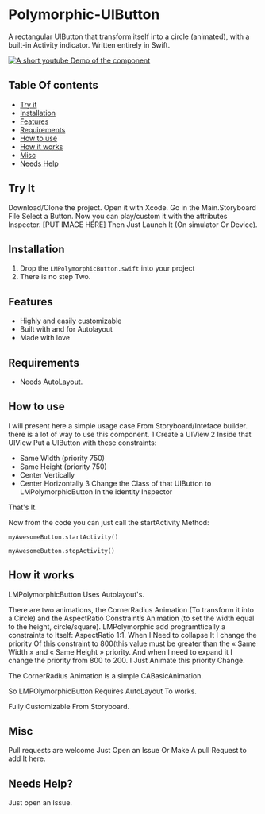 # Polymorphic-UIButton
A rectangular UIButton that transform itself into a circle (animated), with a built-in Activity indicator. Written entirely in Swift.

[![A short youtube Demo of the component](http://share.gifyoutube.com/mG5W3w.gif
)](https://www.youtube.com/watch?v=Gxfdfn0uioA)


## Table Of contents 
- [Try it](#try-it)
- [Installation](#installation)
- [Features](#features)
- [Requirements](#requirements)
- [How to use](#how-to-use)
- [How it works](#how-it-works)
- [Misc](#misc)
- [Needs Help](#needs-help)


## Try It 
Download/Clone the project. 
Open it with Xcode.
Go in the Main.Storyboard File Select a Button.
Now you can play/custom it with the attributes Inspector.
[PUT IMAGE HERE]
Then Just Launch It (On simulator Or Device).

## Installation 
1. Drop the `LMPolymorphicButton.swift` into your project
2. There is no step Two.

## Features
- Highly and easily customizable
- Built with and for Autolayout
- Made with love

## Requirements
- Needs AutoLayout.

## How to use 
I will present here a simple usage case From Storyboard/Inteface builder. there is a lot of way to use this component. 
1 Create a UIView
2 Inside that UIView Put a UIButton with these constraints:
- Same Width (priority 750)
- Same Height (priority 750)
- Center Vertically
- Center Horizontally
3 Change the Class of that UIButton to LMPolymorphicButton In the identity Inspector

That's It.

Now from the code you can just call the startActivity Method:

`myAwesomeButton.startActivity()`

`myAwesomeButton.stopActivity()`

## How it works

LMPolymorphicButton Uses Autolayout's.

There are two animations, the CornerRadius Animation (To transform it into a Circle) and the AspectRatio Constraint’s Animation (to set the width equal to the height, circle/square).
LMPolymorphic add programttically a constraints to Itself: AspectRatio 1:1.
When I Need to collapse It I change the priority Of this constraint to 800(this value must be greater than the « Same Width » and « Same Height » priority. And when I need to expand it I change the priority from 800 to 200.
I Just Animate this priority Change.

The CornerRadius Animation is a simple CABasicAnimation.

So LMPOlymorphicButton Requires AutoLayout To works.

Fully Customizable From Storyboard.

## Misc
Pull requests are welcome
Just Open an Issue Or Make A pull Request to add It here.

## Needs Help?
Just open an Issue.

